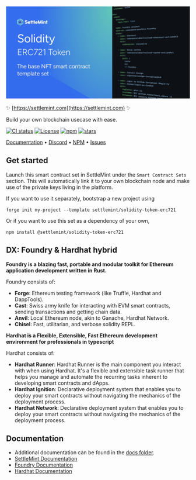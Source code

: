 ![logo](https://github.com/settlemint/solidity-token-erc721/blob/main/OG_Solidity.jpg)

✨ [https://settlemint.com](https://settlemint.com) ✨

Build your own blockchain usecase with ease.

[![CI status](https://github.com/settlemint/solidity-token-erc721/actions/workflows/solidity.yml/badge.svg?event=push&branch=main)](https://github.com/settlemint/solidity-token-erc721/actions?query=branch%3Amain) [![License](https://img.shields.io/npm/l/@settlemint/solidity-token-erc721)](https://fsl.software) [![npm](https://img.shields.io/npm/dw/@settlemint/solidity-token-erc721)](https://www.npmjs.com/package/@settlemint/solidity-token-erc721) [![stars](https://img.shields.io/github/stars/settlemint/solidity-token-erc721)](https://github.com/settlemint/solidity-token-erc721)

[Documentation](https://console.settlemint.com/documentation/) • [Discord](https://discord.com/invite/Mt5yqFrey9) • [NPM](https://www.npmjs.com/package/@settlemint/solidity-token-erc721) • [Issues](https://github.com/settlemint/solidity-token-erc721/issues)

## Get started

Launch this smart contract set in SettleMint under the `Smart Contract Sets` section. This will automatically link it to your own blockchain node and make use of the private keys living in the platform.

If you want to use it separately, bootstrap a new project using

```shell
forge init my-project --template settlemint/solidity-token-erc721
```

Or if you want to use this set as a dependency of your own,

```shell
npm install @settlemint/solidity-token-erc721
```

## DX: Foundry & Hardhat hybrid

**Foundry is a blazing fast, portable and modular toolkit for Ethereum application development written in Rust.**

Foundry consists of:

- **Forge**: Ethereum testing framework (like Truffle, Hardhat and DappTools).
- **Cast**: Swiss army knife for interacting with EVM smart contracts, sending transactions and getting chain data.
- **Anvil**: Local Ethereum node, akin to Ganache, Hardhat Network.
- **Chisel**: Fast, utilitarian, and verbose solidity REPL.

**Hardhat is a Flexible, Extensible, Fast Ethereum development environment for professionals in typescript**

Hardhat consists of:

- **Hardhat Runner**: Hardhat Runner is the main component you interact with when using Hardhat. It's a flexible and extensible task runner that helps you manage and automate the recurring tasks inherent to developing smart contracts and dApps.
- **Hardhat Ignition**: Declarative deployment system that enables you to deploy your smart contracts without navigating the mechanics of the deployment process.
- **Hardhat Network**: Declarative deployment system that enables you to deploy your smart contracts without navigating the mechanics of the deployment process.

## Documentation

- Additional documentation can be found in the [docs folder](./docs).
- [SettleMint Documentation](https://console.settlemint.com/documentation/docs/using-platform/integrated-development-environment/)
- [Foundry Documentation](https://book.getfoundry.sh/)
- [Hardhat Documentation](https://hardhat.org/hardhat-runner/docs/getting-started)


